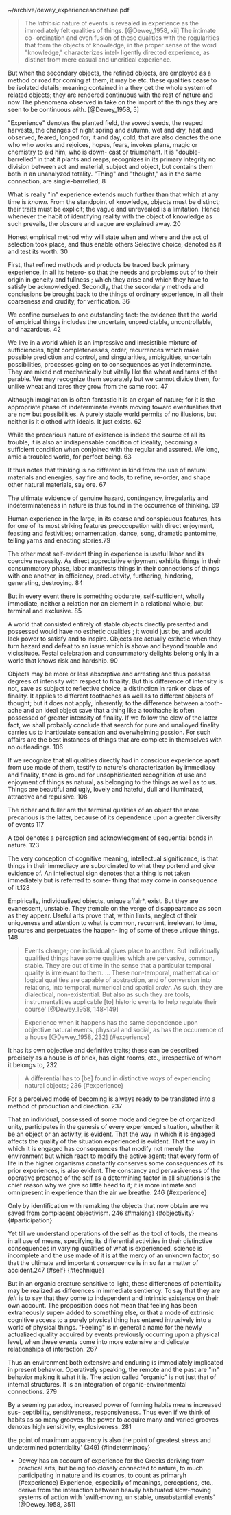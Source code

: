 ~/archive/dewey_experienceandnature.pdf

>The *intrinsic* nature of events is revealed in experience as the immediately felt qualities of things. [@Dewey_1958, xii]
The intimate co- ordination and even fusion of these qualities with the regularities that form the objects of knowledge, in the proper sense of the word "knowledge," characterizes intel- ligently directed experience, as distinct from mere casual and uncritical experience.

But when the secondary objects, the refined objects, are employed as a method or road for coming at them, it may be etc. these qualities cease to be isolated details; meaning contained in a they get the whole system of related objects; they are rendered continuous with the rest of nature and now The phenomena observed in take on the import of the things they are seen to be continuous with. [@Dewey_1958, 5] 

"Experience" denotes the planted field, the sowed seeds, the reaped harvests, the changes of night spring and autumn, wet and dry, heat and observed, feared, longed for; it and day, cold, that are also denotes the one who who works and rejoices, hopes, fears, invokes plans, magic or chemistry to aid him, who is down- cast or triumphant. It is "double-barrelled" in that it plants and reaps, recognizes in its primary integrity no division between act and material, subject and object, but contains them both in an unanalyzed totality. "Thing" and "thought," as in the same connection, are single-barrelled; 8

What is really "in" experience extends much further than that which at any time is *known.* From the standpoint of  knowledge, objects must be distinct; their traits must be explicit; the vague and unrevealed is a limitation. Hence whenever the habit of identifying reality with the object of knowledge as such prevails, the obscure and vague are explained away. 20

Honest empirical method why will state when and where and the act of selection took place, and thus enable others Selective choice, denoted as it and test its worth. 30

First, that refined methods and products be traced back primary experience, in all its hetero- so that the needs and problems out of to their origin in geneity and fullness ; which they arise and which they have to satisfy be acknowledged. Secondly, that the secondary methods and conclusions be brought back to the things of ordinary experience, in all their coarseness and crudity, for verification. 36

We confine ourselves to one outstanding fact: the evidence that the world of empirical things includes the uncertain, unpredictable, uncontrollable, and hazardous. 42

We live in a world which is an impressive and irresistible mixture of sufficiencies, tight completenesses, order, recurrences which make possible prediction and control, and singularities, ambiguities, uncertain possibilities, processes going on to consequences as yet indeterminate. They are mixed not mechanically but vitally like the wheat and tares of the parable. We may recognize them separately but we cannot divide them, for unlike wheat and tares they grow from the same root. 47

Although imagination is often fantastic it is an organ of nature; for it is the appropriate phase of indeterminate events moving toward eventualities that are now but possibilities. A purely stable world permits of no illusions, but neither is it clothed with ideals. It just exists. 62


While the precarious nature of existence is indeed the source of all its trouble, it is also an indispensable condition of ideality, becoming a sufficient condition when conjoined with the regular and assured. We long, amid a troubled world, for perfect being. 63


It thus notes that thinking is no different in kind from the use of natural materials and energies, say fire and tools, to refine, re-order, and shape other natural materials, say ore. 67

The ultimate evidence of genuine hazard, contingency, irregularity and indeterminateness in nature is thus found in the occurrence of thinking. 69

Human experience in the large, in its coarse and conspicuous features, has for one of its most striking features preoccupation with direct enjoyment, feasting and festivities; ornamentation, dance, song, dramatic pantomime, telling yarns and enacting stories.79 

The other most self-evident thing in experience is useful labor and its coercive necessity. As direct appreciative enjoyment exhibits things in their consummatory phase, labor manifests things in their connections of things with one another, in efficiency, productivity, furthering, hindering, generating, destroying. 84 

But in every event there is something obdurate, self-sufficient, wholly immediate, neither a relation nor an element in a relational whole, but terminal and exclusive. 85

A world that consisted entirely of stable objects directly presented and possessed would have no esthetic qualities ; it would just be, and would lack power to satisfy and to inspire. Objects are actually esthetic when they turn hazard and defeat to an issue which is above and beyond trouble and vicissitude. Festal celebration and consummatory delights belong only in a world that knows risk and hardship. 90

Objects may be more or less absorptive and arresting and thus possess degrees of intensity with respect to finality. But this difference of intensity is not, save as subject to reflective choice, a distinction in rank or class of finality.
It applies to different toothaches as well as to different objects of thought; but it does not apply, inherently, to the difference between a tooth-ache and an ideal object save that a thing like a toothache is often possessed of greater intensity of finality.
If we follow the clew of the latter fact, we shall probably conclude that search for pure and unalloyed finality carries us to inarticulate sensation and overwhelming passion. For such affairs are the best instances of things that are complete in themselves with no outleadings. 106


If we recognize that all qualities directly had in conscious experience apart from use made of them, testify to nature's characterization by immediacy and finality, there is ground for unsophisticated recognition of use and enjoyment of things as natural, as belonging to the things as well as to us. Things are beautiful and ugly, lovely and hateful, dull and illuminated, attractive and repulsive. 108

The richer and fuller are the terminal qualities of an object the more precarious is the latter, because of its dependence upon a greater diversity of events 117

A tool denotes a perception and acknowledgment of sequential bonds in nature. 123

The very conception of cognitive meaning, intellectual significance, is that things in their immediacy are subordinated to what they portend and give evidence of. An intellectual sign denotes that a thing is not taken immediately but is referred to some- thing that may come in consequence of it.128

Empirically, individualized objects, unique affair*, exist. But they are evanescent, unstable. They tremble on the verge of disappearance as soon as they appear. Useful arts prove that, within limits, neglect of their uniqueness and attention to what is common, recurrent, irrelevant to time, procures and perpetuates the happen- ing of some of these unique things. 148


> Events change; one individual gives place to another. But individually qualified things have some qualities which are pervasive, common, stable. They are out of time in the sense that a particular temporal quality is irrelevant to them. ... These non-temporal, mathematical or logical qualities are capable of abstraction, and of conversion into relations, into temporal, numerical and spatial _order_. As such, they are dialectical, non-existential. But also as such they are tools, instrumentalities applicable [to] historic events to help regulate their course' [@Dewey_1958, 148-149]

> Experience when it happens has the same dependence upon objective natural events, physical and social, as has the occurrence of a house [@Dewey_1958, 232]  {#experience}

It has its own objective and definitive traits; these can be described precisely as a house is of brick, has eight rooms, etc., irrespective of whom it belongs to, 232

>A differential has to [be] found in distinctive _ways_ of experiencing natural objects;  236 {#experience}

For a perceived mode of becoming is always ready to be translated into a method of production and direction. 237

That an individual, possessed of some mode and degree be of organized unity, participates in the genesis of every experienced situation, whether it be an object or an activity, is evident. That the way in which it is engaged affects the quality of the situation experienced is evident. That the way in which it is engaged has consequences that modify not merely the environment but which react to modify the active agent; that every form of life in the higher organisms constantly conserves some consequences of its prior experiences, is also evident. The constancy and pervasiveness of the operative presence of the self as a determining factor in all situations is the chief reason why we give so little heed to it; it is more intimate and omnipresent in experience than the air we breathe. 246 {#experience}

Only by identification with remaking the objects that  now obtain are we saved from complacent objectivism. 246 {#making} {#objectivity}{#participation}

Yet till we understand operations of the self as the tool of tools, the means in all use of means, specifying its differential activities in their distinctive consequences in varying qualities of what is experienced, science is incomplete and the use made of it is at the mercy of an unknown factor, so that the ultimate and important consequence is in so far a matter of accident.247 {#self} {#technique}

But in an organic creature sensitive to light, these differences of potentiality may be realized as differences in immediate sentiency. To say that they are *felt*  is to say that they come to independent and intrinsic existence on their own account. The proposition does not mean that feeling has been extraneously super- added to something else, or that a mode of extrinsic cognitive access to a purely physical thing has entered intrusively into a world of physical things. "Feeling" is in general a name for the newly actualized quality acquired by events previously occurring upon a physical level, when these events come into more extensive and delicate relationships of interaction. 267

Thus an environment both extensive and enduring is immediately implicated in present behavior. Operatively speaking, the remote and the past are "in" behavior making it what it is. The action called "organic" is not just that of internal structures. It is  an integration of organic-environmental  connections. 279

By a seeming paradox, increased power of forming habits means increased sus- ceptibility, sensitiveness, responsiveness. Thus even if we think of habits as so many grooves, the power to acquire many and varied grooves denotes high sensitivity, explosiveness. 281

the point of maximum apparency is also the point of greatest stress and undetermined potentiality' (349) {#indeterminacy}

- Dewey has an account of experience for the Greeks deriving from practical arts, but being too closely connected to nature, to much participating in nature and its cosmos, to count as primaryh {#experience} Experience, especially of meanings, perceptions, etc., derive from the interaction between heavily habituated slow-moving systems of action with 'swift-moving, un stable, unsubstantial events' [@Dewey_1958, 351]
